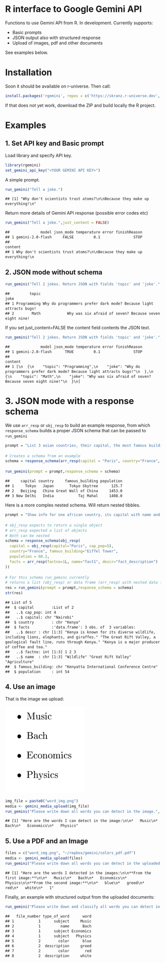 # R interface to Google Gemini API

Functions to use Gemini API from R. In development. Currently supports:

- Basic prompts
- JSON output also with structured response
- Upload of images, pdf and other documents

See examples below.

# Installation

Soon it should be available on r-universe. Then call:

```r
install.packages('rgemini', repos = c('https://skranz.r-universe.dev', 'https://cloud.r-project.org'))
```

If that does not yet work, download the ZIP and build locally the R project.

# Examples


## 1. Set API key and Basic prompt


Load library and specify API key.

```r
library(rgemini)
set_gemini_api_key("<YOUR GEMINI API KEY>")
```

A simple prompt.

```r
run_gemini("Tell a joke.")
```

```
## [1] "Why don't scientists trust atoms?\n\nBecause they make up everything!\n"
```

Return more details of Gemini API response (possible error codes etc)


```r
run_gemini("Tell a joke.",just_content = FALSE)
```

```
##              model json_mode temperature error finishReason
## 1 gemini-2.0-flash     FALSE         0.1               STOP
##                                                                   content
## 1 Why don't scientists trust atoms?\n\nBecause they make up everything!\n
```


## 2. JSON mode without schema


```r
run_gemini("Tell 2 jokes. Return JSON with fields 'topic' and 'joke'.",json_mode = TRUE)
```

```
##         topic                                                              joke
## 1 Programming Why do programmers prefer dark mode? Because light attracts bugs!
## 2        Math            Why was six afraid of seven? Because seven eight nine!
```

If you set just_content=FALSE the content field contents the JSON text.

```r
run_gemini("Tell 2 jokes. Return JSON with fields 'topic' and 'joke'.",json_mode = TRUE,just_content = FALSE)
```

```
##              model json_mode temperature error finishReason
## 1 gemini-2.0-flash      TRUE         0.1               STOP
##                                                                                                                                                                                                                               content
## 1 [\n  {\n    "topic": "Programming",\n    "joke": "Why do programmers prefer dark mode? Because light attracts bugs!"\n  },\n  {\n    "topic": "Math",\n    "joke": "Why was six afraid of seven? Because seven eight nine!"\n  }\n]
```


# 3. JSON mode with a response schema

We use `arr_resp` or `obj_resp` to build an example response, from which `response_schema` builds a proper JSON schema that can be passed to `run_gemini`


```r
prompt = "List 3 asian countries, their capital, the most famous building and the countries' inhabitants in million."

# Creates a schema from an example
schema = response_schema(arr_resp(capital = "Paris", country="France", famous_building="Eiffel Tower", population = 60.1))

run_gemini(prompt = prompt,response_schema = schema)
```

```
##     capital country     famous_building population
## 1     Tokyo   Japan       Tokyo Skytree      125.7
## 2   Beijing   China Great Wall of China     1453.0
## 3 New Delhi   India           Taj Mahal     1408.0
```

Here is a more comples nested schema. Will return nested tibbles.


```r
prompt = "Show info for one african country, its capital with name and population in mio, the most famous building and inhabitants in million. Add three facts about the country."

# obj_resp expects to return a single object
# arr_resp expected a list of objects
# Both can be nested
schema = response_schema(obj_resp(
  capital = obj_resp(capital="Paris", cap_pop=5),
  country="France", famous_building="Eiffel Tower",
  population = 60.2,
  facts = arr_resp(factno=1L, name="fact1", descr="fact_description")
))

# For this schema run_gemini currently
# returns a list (obj_resp) or data frame (arr_resp) with nested data frames
res = run_gemini(prompt = prompt,response_schema = schema)
str(res)
```

```
## List of 5
##  $ capital        :List of 2
##   ..$ cap_pop: int 4
##   ..$ capital: chr "Nairobi"
##  $ country        : chr "Kenya"
##  $ facts          :'data.frame':	3 obs. of  3 variables:
##   ..$ descr : chr [1:3] "Kenya is known for its diverse wildlife, including lions, elephants, and giraffes." "The Great Rift Valley, a geological fault line, runs through Kenya." "Kenya is a major producer of coffee and tea."
##   ..$ factno: int [1:3] 1 2 3
##   ..$ name  : chr [1:3] "Wildlife" "Great Rift Valley" "Agriculture"
##  $ famous_building: chr "Kenyatta International Conference Centre"
##  $ population     : int 54
```


## 4. Use an image

That is the image we upload:

![image](docs/word_img.png)



```r
img_file = paste0("word_img.png")
media <- gemini_media_upload(img_file)
run_gemini("Please write down all words you can detect in the image.", media=media)
```

```
## [1] "Here are the words I can detect in the image:\n\n*   Music\n*   Bach\n*   Economics\n*   Physics"
```


## 5. Use a PDF and an Image


```r
files = c("word_img.png", "~/repbox/gemini/colors_pdf.pdf")
media <- gemini_media_upload(files)
run_gemini("Please write down all words you can detect in the uploaded pdf and image.", media=media)
```

```
## [1] "Here are the words I detected in the images:\n\n**From the first image:**\n\n*   Music\n*   Bach\n*   Economics\n*   Physics\n\n**From the second image:**\n\n*   blue\n*   greed\n*   red\n*   white\n*   1"
```

Finally, an example with structured output from the uploaded documents:

```r
run_gemini("Please write down and classify all words you can detect in the uploaded files.", media=media, response_schema = response_schema(arr_resp(file_number=1L, word="blue",type_of_word="")))
```

```
##   file_number type_of_word      word
## 1           1      subject     Music
## 2           1         name      Bach
## 3           1      subject Economics
## 4           1      subject   Physics
## 5           2        color      blue
## 6           2  description     greed
## 7           2        color       red
## 8           2  description     white
```

